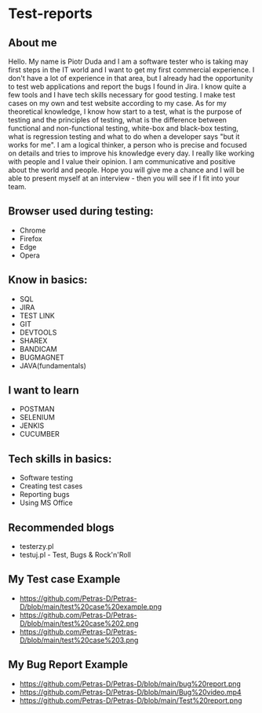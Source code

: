 # Test-reports
##  About me 

Hello. My name is Piotr Duda and I am a software tester who is taking may first steps in the IT world and I want to get my first commercial experience. I don't have a lot of experience in that area, but I already had the opportunity to test web applications and report the bugs I found in Jira. I know quite a few tools and I have  tech skills necessary for good testing. I  make test cases on my own and test website according to my case. As for my theoretical knowledge, I know how start to a test, what is the purpose of testing and the principles of testing, what is the difference between functional and non-functional testing, white-box and black-box testing, what is regression testing and what to do when a developer says "but it works for me". I am a logical thinker, a person who is precise and focused on details and tries to improve his knowledge every day. I really like working with people and I value their opinion. I am communicative and positive about the world and people. Hope you will give me a chance and I will be able to present myself at an interview - then you will see if I fit into your team. 



## Browser used during testing:
- Chrome
- Firefox
- Edge
- Opera

## Know in basics:
- SQL
- JIRA 
- TEST LINK
- GIT
- DEVTOOLS
- SHAREX
- BANDICAM
- BUGMAGNET
- JAVA(fundamentals)


## I want to learn
- POSTMAN
- SELENIUM
- JENKIS
- CUCUMBER


## Tech skills in basics:
- Software testing
- Creating test cases
- Reporting bugs
- Using MS Office

## Recommended blogs
- testerzy.pl
- testuj.pl - Test, Bugs & Rock'n'Roll

## My Test case Example
- https://github.com/Petras-D/Petras-D/blob/main/test%20case%20example.png
- https://github.com/Petras-D/Petras-D/blob/main/test%20case%202.png
- https://github.com/Petras-D/Petras-D/blob/main/test%20case%203.png

## My Bug Report Example
- https://github.com/Petras-D/Petras-D/blob/main/bug%20report.png
- https://github.com/Petras-D/Petras-D/blob/main/Bug%20video.mp4
- https://github.com/Petras-D/Petras-D/blob/main/Test%20report.png
